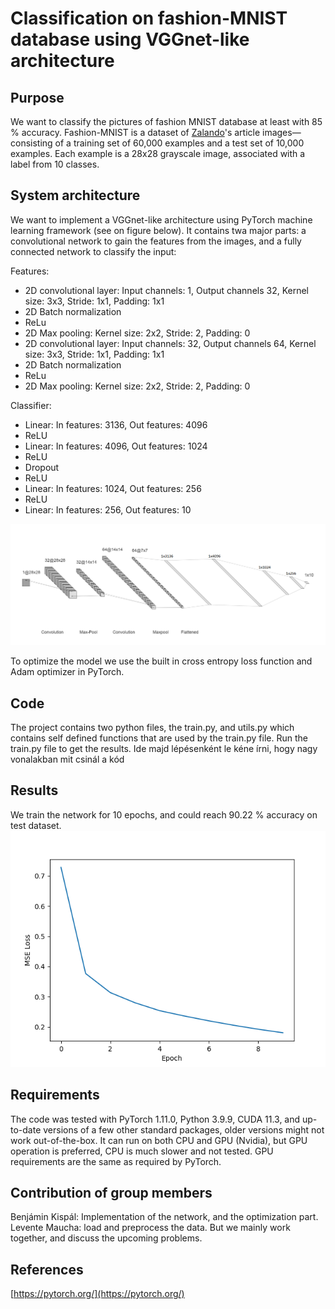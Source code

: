 # Classification on fashion-MNIST database using VGGnet-like architecture

## Purpose
We want to classify the pictures of fashion MNIST database at least with 85 % accuracy. Fashion-MNIST is a dataset of [Zalando](https://jobs.zalando.com/en/tech/?gh_src=22377bdd1us)'s article images—consisting of a training set of 60,000 examples and a test set of 10,000 examples. Each example is a 28x28 grayscale image, associated with a label from 10 classes.

## System architecture
We want to implement a VGGnet-like architecture using PyTorch machine learning framework (see on figure below). It contains twa major parts: a convolutional network to gain the features from the images, and a fully connected network to classify the input:

Features:
- 2D convolutional layer: Input channels: 1, Output channels 32, Kernel size: 3x3, Stride: 1x1, Padding: 1x1
- 2D Batch normalization
- ReLu
- 2D Max pooling: Kernel size: 2x2, Stride: 2, Padding: 0
- 2D convolutional layer: Input channels: 32, Output channels 64, Kernel size: 3x3, Stride: 1x1, Padding: 1x1
- 2D Batch normalization
- ReLu
- 2D Max pooling: Kernel size: 2x2, Stride: 2, Padding: 0

Classifier:
- Linear: In features: 3136, Out features: 4096
- ReLU
- Linear: In features: 4096, Out features: 1024
- ReLU
- Dropout
- ReLU
- Linear: In features: 1024, Out features: 256
- ReLU
- Linear: In features: 256, Out features: 10


![model](model.png)

To optimize the model we use the built in cross entropy loss function and Adam optimizer in PyTorch.

## Code
The project contains two python files, the train.py, and utils.py which contains self defined functions that are used by the train.py file.  Run the train.py file to get the results.
Ide majd lépésenként le kéne írni, hogy nagy vonalakban mit csinál a kód

## Results
We train the network for 10 epochs, and could reach 90.22 % accuracy on test dataset.
<img src="fashion-MNIST/loss.png" alt="drawing" width="600"/>

## Requirements
The code was tested with PyTorch 1.11.0, Python 3.9.9, CUDA 11.3, and up-to-date versions of a few other standard packages, older versions might not work out-of-the-box. It can run on both CPU and GPU (Nvidia), but GPU operation is preferred, CPU is much slower and not tested. GPU requirements are the same as required by PyTorch.

## Contribution of group members
Benjámin Kispál: Implementation of the network, and the optimization part. Levente Maucha: load and preprocess the data. But we mainly work together, and discuss the upcoming problems.

## References
[https://pytorch.org/](https://pytorch.org/)